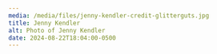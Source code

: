 ```yaml
---
media: /media/files/jenny-kendler-credit-glitterguts.jpg
title: Jenny Kendler
alt: Photo of Jenny Kendler
date: 2024-08-22T18:04:00-0500
---
```

